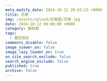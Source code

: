 ```yaml
---
meta_modify_date: 2024-10-12 20:42:23 +0800
title: 花卷
img: /assets/upload/封面图/花卷.jpg
date: 2024-10-12 00:00:00 +0000
category: 猫档案
tags:
  - 嘉定校区
comments_disable: false
image_viewer_on: false
image_lazy_loader_on: true
on_site_search_exclude: false
search_engine_exclude: false
published: true
archive: false
---
```

